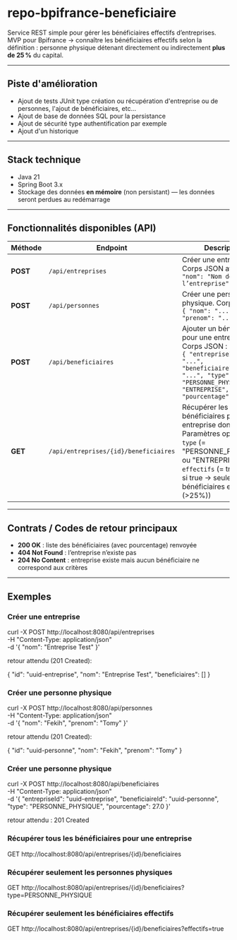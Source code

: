 # repo-bpifrance-beneficiaire

Service REST simple pour gérer les bénéficiaires effectifs d’entreprises.
MVP pour Bpifrance → connaître les bénéficiaires effectifs selon la définition : personne physique détenant directement ou indirectement **plus de 25 %** du capital.

---

## Piste d'amélioration

- Ajout de tests JUnit type création ou récupération d'entreprise ou de personnes, l'ajout de bénéficiaires, etc...
- Ajout de base de données SQL pour la persistance
- Ajout de sécurité type authentification par exemple
- Ajout d'un historique

---

## Stack technique

- Java 21
- Spring Boot 3.x
- Stockage des données **en mémoire** (non persistant) — les données seront perdues au redémarrage

---

## Fonctionnalités disponibles (API)

| Méthode | Endpoint | Description |
|---------|----------|-------------|
| **POST** | `/api/entreprises` | Créer une entreprise. Corps JSON attendu : `{ "nom": "Nom de l’entreprise" }` |
| **POST** | `/api/personnes` | Créer une personne physique. Corps JSON : `{ "nom": "...", "prenom": "..." }` |
| **POST** | `/api/beneficiaires` | Ajouter un bénéficiaire pour une entreprise. Corps JSON :<br>`{ "entrepriseId": "...", "beneficiaireId": "...", "type": "PERSONNE_PHYSIQUE" ou "ENTREPRISE", "pourcentage": nombre }` |
| **GET** | `/api/entreprises/{id}/beneficiaires` | Récupérer les bénéficiaires pour une entreprise donnée. Paramètres optionnels : `type` (= "PERSONNE_PHYSIQUE" ou "ENTREPRISE"), `effectifs` (= true/false, si true → seulement les bénéficiaires effectifs (>25%)) |

---

## Contrats / Codes de retour principaux

- **200 OK** : liste des bénéficiaires (avec pourcentage) renvoyée  
- **404 Not Found** : l’entreprise n’existe pas  
- **204 No Content** : entreprise existe mais aucun bénéficiaire ne correspond aux critères  

---

## Exemples

### Créer une entreprise

curl -X POST http://localhost:8080/api/entreprises \
     -H "Content-Type: application/json" \
     -d '{ "nom": "Entreprise Test" }'

retour attendu (201 Created):

{
  "id": "uuid-entreprise",
  "nom": "Entreprise Test",
  "beneficiaires": []
}


### Créer une personne physique

curl -X POST http://localhost:8080/api/personnes \
     -H "Content-Type: application/json" \
     -d '{ "nom": "Fekih", "prenom": "Tomy" }'

retour attendu (201 Created):

{
  "id": "uuid-personne",
  "nom": "Fekih",
  "prenom": "Tomy"
}


### Créer une personne physique

curl -X POST http://localhost:8080/api/beneficiaires \
     -H "Content-Type: application/json" \
     -d '{
           "entrepriseId": "uuid-entreprise",
           "beneficiaireId": "uuid-personne",
           "type": "PERSONNE_PHYSIQUE",
           "pourcentage": 27.0
         }'

retour attendu : 201 Created


### Récupérer tous les bénéficiaires pour une entreprise

GET http://localhost:8080/api/entreprises/{id}/beneficiaires

### Récupérer seulement les personnes physiques

GET http://localhost:8080/api/entreprises/{id}/beneficiaires?type=PERSONNE_PHYSIQUE

### Récupérer seulement les bénéficiaires effectifs

GET http://localhost:8080/api/entreprises/{id}/beneficiaires?effectifs=true

